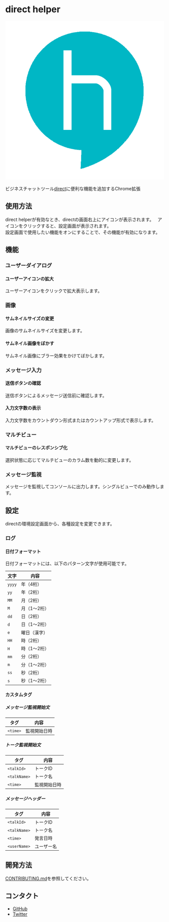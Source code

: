 ﻿# direct helper
<img src="doc/icon.png" alt="アイコン" width="500">

ビジネスチャットツール[direct](https://direct4b.com/ja/)に便利な機能を追加するChrome拡張

## 使用方法
direct helperが有効なとき、directの画面右上にアイコンが表示されます。  
アイコンをクリックすると、設定画面が表示されます。  
設定画面で使用したい機能をオンにすることで、その機能が有効になります。

## 機能
### ユーザーダイアログ
#### ユーザーアイコンの拡大
ユーザーアイコンをクリックで拡大表示します。

### 画像
#### サムネイルサイズの変更
画像のサムネイルサイズを変更します。

#### サムネイル画像をぼかす
サムネイル画像にブラー効果をかけてぼかします。

### メッセージ入力
#### 送信ボタンの確認
送信ボタンによるメッセージ送信前に確認します。

#### 入力文字数の表示
入力文字数をカウントダウン形式またはカウントアップ形式で表示します。

### マルチビュー
#### マルチビューのレスポンシブ化
選択状態に応じてマルチビューのカラム数を動的に変更します。

### メッセージ監視  
メッセージを監視してコンソールに出力します。シングルビューでのみ動作します。

## 設定
directの環境設定画面から、各種設定を変更できます。

### ログ
#### 日付フォーマット
日付フォーマットには、以下のパターン文字が使用可能です。

|文字|内容|
|---|---|
|`yyyy`|年（4桁）|
|`yy`|年（2桁）|
|`MM`|月（2桁）|
|`M`|月（1～2桁）|
|`dd`|日（2桁）|
|`d`|日（1～2桁）|
|`e`|曜日（漢字）|
|`HH`|時（2桁）|
|`H`|時（1～2桁）|
|`mm`|分（2桁）|
|`m`|分（1～2桁）|
|`ss`|秒（2桁）|
|`s`|秒（1～2桁）|

#### カスタムタグ
##### メッセージ監視開始文
|タグ|内容|
|---|---|
|`<time>`|監視開始日時|

##### トーク監視開始文
|タグ|内容|
|---|---|
|`<talkId>`|トークID|
|`<talkName>`|トーク名|
|`<time>`|監視開始日時|

##### メッセージヘッダー
|タグ|内容|
|---|---|
|`<talkId>`|トークID|
|`<talkName>`|トーク名|
|`<time>`|発言日時|
|`<userName>`|ユーザー名|

## 開発方法
[CONTRIBUTING.md](.github/CONTRIBUTING.md)を参照してください。

## コンタクト
* [GitHub](https://github.com/munierujp/direct_helper)
* [Twitter](http://twitter.com/munieru_jp)
